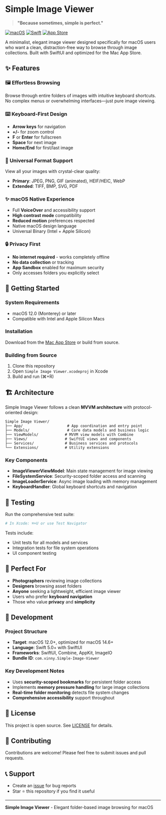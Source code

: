 # Simple Image Viewer

> **"Because sometimes, simple is perfect."**

[![macOS](https://img.shields.io/badge/macOS-12.0+-blue)](https://www.apple.com/macos/)
[![Swift](https://img.shields.io/badge/Swift-5.0+-orange)](https://swift.org/)
[![App Store](https://img.shields.io/badge/Available_on-Mac_App_Store-blue?logo=apple)](https://apps.apple.com/app/simple-image-viewer/)

A minimalist, elegant image viewer designed specifically for macOS users who want a clean, distraction-free way to browse through image collections. Built with SwiftUI and optimized for the Mac App Store.

## ✨ Features

### 🖼️ **Effortless Browsing**
Browse through entire folders of images with intuitive keyboard shortcuts. No complex menus or overwhelming interfaces—just pure image viewing.

### ⌨️ **Keyboard-First Design**
- **Arrow keys** for navigation
- **+/-** for zoom control
- **F** or **Enter** for fullscreen
- **Space** for next image
- **Home/End** for first/last image

### 🎨 **Universal Format Support**
View all your images with crystal-clear quality:
- **Primary**: JPEG, PNG, GIF (animated), HEIF/HEIC, WebP
- **Extended**: TIFF, BMP, SVG, PDF

### ✨ **macOS Native Experience**
- Full **VoiceOver** and accessibility support
- **High contrast mode** compatibility
- **Reduced motion** preferences respected
- Native macOS design language
- Universal Binary (Intel + Apple Silicon)

### 🔒 **Privacy First**
- **No internet required** - works completely offline
- **No data collection** or tracking
- **App Sandbox** enabled for maximum security
- Only accesses folders you explicitly select

## 🚀 Getting Started

### System Requirements
- macOS 12.0 (Monterey) or later
- Compatible with Intel and Apple Silicon Macs

### Installation
Download from the [Mac App Store](https://apps.apple.com/app/simple-image-viewer/) or build from source.

### Building from Source
1. Clone this repository
2. Open `Simple Image Viewer.xcodeproj` in Xcode
3. Build and run (⌘+R)

## 🏗️ Architecture

Simple Image Viewer follows a clean **MVVM architecture** with protocol-oriented design:

```
Simple Image Viewer/
├── App/                    # App coordination and entry point
├── Models/                 # Core data models and business logic
├── ViewModels/            # MVVM view models with Combine
├── Views/                 # SwiftUI views and components
├── Services/              # Business services and protocols
└── Extensions/            # Utility extensions
```

### Key Components
- **ImageViewerViewModel**: Main state management for image viewing
- **FileSystemService**: Security-scoped folder access and scanning
- **ImageLoaderService**: Async image loading with memory management
- **KeyboardHandler**: Global keyboard shortcuts and navigation

## 🧪 Testing

Run the comprehensive test suite:
```bash
# In Xcode: ⌘+U or use Test Navigator
```

Tests include:
- Unit tests for all models and services
- Integration tests for file system operations
- UI component testing

## 🎯 Perfect For

- **Photographers** reviewing image collections
- **Designers** browsing asset folders
- **Anyone** seeking a lightweight, efficient image viewer
- Users who prefer **keyboard navigation**
- Those who value **privacy** and **simplicity**

## 🔧 Development

### Project Structure
- **Target**: macOS 12.0+, optimized for macOS 14.6+
- **Language**: Swift 5.0+ with SwiftUI
- **Frameworks**: SwiftUI, Combine, AppKit, ImageIO
- **Bundle ID**: `com.vinny.Simple-Image-Viewer`

### Key Development Notes
- Uses **security-scoped bookmarks** for persistent folder access
- Implements **memory pressure handling** for large image collections
- **Real-time folder monitoring** detects file system changes
- **Comprehensive accessibility** support throughout

## 📝 License

This project is open source. See [LICENSE](LICENSE) for details.

## 🤝 Contributing

Contributions are welcome! Please feel free to submit issues and pull requests.

## 📞 Support

- Create an [issue](https://github.com/yourusername/SimpleImageViewer/issues) for bug reports
- Star ⭐ this repository if you find it useful

---

**Simple Image Viewer** - Elegant folder-based image browsing for macOS